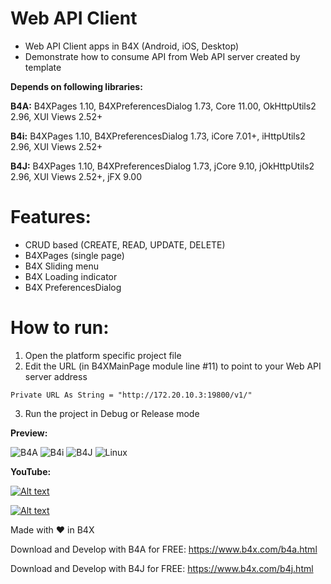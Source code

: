 # Web API Client
- Web API Client apps in B4X (Android, iOS, Desktop)
- Demonstrate how to consume API from Web API server created by template

**Depends on following libraries:** 

**B4A:** B4XPages 1.10, B4XPreferencesDialog 1.73, Core 11.00, OkHttpUtils2 2.96, XUI Views 2.52+

**B4i:** B4XPages 1.10, B4XPreferencesDialog 1.73, iCore 7.01+, iHttpUtils2 2.96, XUI Views 2.52+

**B4J:** B4XPages 1.10, B4XPreferencesDialog 1.73, jCore 9.10, jOkHttpUtils2 2.96, XUI Views 2.52+, jFX 9.00

# Features:
- CRUD based (CREATE, READ, UPDATE, DELETE)
- B4XPages (single page)
- B4X Sliding menu
- B4X Loading indicator
- B4X PreferencesDialog

# How to run:
1. Open the platform specific project file
2. Edit the URL (in B4XMainPage module line #11) to point to your Web API server address
```
Private URL As String = "http://172.20.10.3:19800/v1/"
```
3. Run the project in Debug or Release mode

**Preview:**

<img src="https://github.com/pyhoon/webapi-client-b4x/raw/main/Preview/B4A.png" title="B4A" />

<img src="https://github.com/pyhoon/webapi-client-b4x/raw/main/Preview/B4i.png" title="B4i" />

<img src="https://github.com/pyhoon/webapi-client-b4x/raw/main/Preview/B4J.png" title="B4J" />
<img src="https://github.com/pyhoon/webapi-client-b4x/raw/main/Preview/ubuntu-desktop.png" title="Linux" />

**YouTube:**

[![Alt text](https://img.youtube.com/vi/3wydFKQmbp0/0.jpg)](https://youtu.be/3wydFKQmbp0)

[![Alt text](https://img.youtube.com/vi/YplEEQhUQ4Q/0.jpg)](https://youtu.be/YplEEQhUQ4Q)

Made with ❤ in B4X

Download and Develop with B4A for FREE: https://www.b4x.com/b4a.html

Download and Develop with B4J for FREE: https://www.b4x.com/b4j.html
